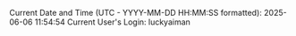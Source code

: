 Current Date and Time (UTC - YYYY-MM-DD HH:MM:SS formatted): 2025-06-06 11:54:54
Current User's Login: luckyaiman
